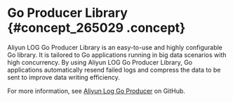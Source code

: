 # Go Producer Library {#concept_265029 .concept}

Aliyun LOG Go Producer Library is an easy-to-use and highly configurable Go library. It is tailored to Go applications running in big data scenarios with high concurrency. By using Aliyun LOG Go Producer Library, Go applications automatically resend failed logs and compress the data to be sent to improve data writing efficiency.

For more information, see [Aliyun Log Go Producer](https://github.com/aliyun/aliyun-log-go-sdk/tree/master/producer) on GitHub.

